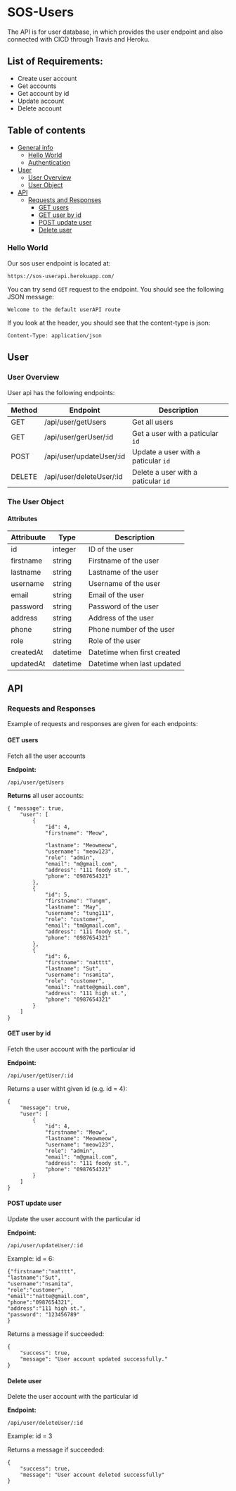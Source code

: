 # SOS-Users
The API is for user database,  in which provides the user endpoint and also connected with CICD through Travis and Heroku.

## List of Requirements:
* Create user account 
* Get accounts
* Get account by id
* Update account
* Delete account

## Table of contents
* [General info](#general-info)
  * [Hello World](#hello-world)
  * [Authentication](#authentication) 
* [User](#User)
  * [User Overview](#user-overview)
  * [User Object](#user-object)
* [API](#API)
  * [Requests and Responses](#request-response)
    * [GET users](#get-users)
    * [GET user by id](#get-user-by-id)
    * [POST update user](#post-update-user)
    * [Delete user](#delete-user)
    
 ### Hello World
 Our sos user endpoint is located at:
 
  `https://sos-userapi.herokuapp.com/`
 
 You can try send `GET` request to the endpoint. You should see the following JSON message:
 
 `Welcome to the default userAPI route`
 
 If you look at the header, you should see that the content-type is json:
 
 `Content-Type: application/json`
 
 ## User
 
 ### User Overview
 
User api has the following endpoints:

Method  | Endpoint | Description
--------| ------------- | -------------
GET     | /api/user/getUsers  | Get all users 
GET     | /api/user/gerUser/:id  | Get a user with a paticular `id`
POST     | /api/user/updateUser/:id  | Update a user with a paticular `id`
DELETE    | /api/user/deleteUser/:id | Delete a user with a paticular `id`  

### The User Object

#### Attributes

Attribuute  | Type | Description
--------| ------------- | -------------
id     |  integer | ID of the user
firstname     | string  | Firstname of the user 
lastname     | string  | Lastname of the user 
username    | string | Username of the user
email    | string | Email of the user
password    | string | Password of the user
address    | string | Address of the user
phone    | string | Phone number of the user
role    | string | Role of the user
createdAt    | datetime | Datetime when first created
updatedAt    | datetime | Datetime when last updated

## API

### Requests and Responses

Example of requests and responses are given for each endpoints:

#### GET users

Fetch all the user accounts

__Endpoint:__

`/api/user/getUsers`

__Returns__ all user accounts:

``` 
{ "message": true,
    "user": [
        {
            "id": 4,
            "firstname": "Meow",
            
            "lastname": "Meowmeow",
            "username": "meow123",
            "role": "admin",
            "email": "m@gmail.com",
            "address": "111 foody st.",
            "phone": "0987654321"
        },
        {
            "id": 5,
            "firstname": "Tungm",
            "lastname": "May",
            "username": "tung111",
            "role": "customer",
            "email": "tm@gmail.com",
            "address": "111 foody st.",
            "phone": "0987654321"
        },
        {
            "id": 6,
            "firstname": "natttt",
            "lastname": "Sut",
            "username": "nsamita",
            "role": "customer",
            "email": "natte@gmail.com",
            "address": "111 high st.",
            "phone": "0987654321"
        }
    ]
}
```
#### GET user by id

Fetch the user account with the particular id

__Endpoint:__

`/api/user/getUser/:id` 

Returns a user witht given id (e.g. id = 4):
```
{
    "message": true,
    "user": [
        {
            "id": 4,
            "firstname": "Meow",
            "lastname": "Meowmeow",
            "username": "meow123",
            "role": "admin",
            "email": "m@gmail.com",
            "address": "111 foody st.",
            "phone": "0987654321"
        }
    ]
}
```
#### POST update user
Update the user account with the particular id

__Endpoint:__

`/api/user/updateUser/:id` 

Example: id = 6:

```
{"firstname":"natttt",
"lastname":"Sut", 
"username":"nsamita", 
"role":"customer",
"email":"natte@gmail.com",
"phone":"0987654321",
"address":"111 high st.",
"password": "123456789"
}
```
Returns a message if succeeded:
```
{
    "success": true,
    "message": "User account updated successfully."
}
```

#### Delete user

Delete the user account with the particular id

__Endpoint:__

`/api/user/deleteUser/:id` 

Example: id = 3

Returns a message if succeeded:
```
{
    "success": true,
    "message": "User account deleted successfully"
}
```



    

